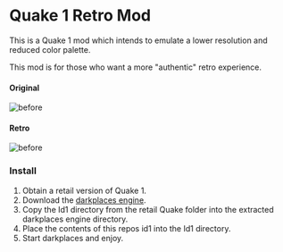 # Quake 1 Retro Mod

This is a Quake 1 mod which intends to emulate a lower resolution and reduced color palette.

This mod is for those who want a more "authentic" retro experience.

#### Original

![before](https://raw.githubusercontent.com/zippers/retro_quake1/screenshots/high_res.gif)

#### Retro

![before](https://raw.githubusercontent.com/zippers/retro_quake1/screenshots/retro_look.gif)

### Install

1. Obtain a retail version of Quake 1.
2. Download the [darkplaces engine](http://icculus.org/twilight/darkplaces/files/darkplacesengine20140513.zip).
3. Copy the Id1 directory from the retail Quake folder into the extracted darkplaces engine directory.
4. Place the contents of this repos id1 into the Id1 directory.
5. Start darkplaces and enjoy.
